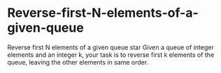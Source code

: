 # Reverse-first-N-elements-of-a-given-queue
Reverse first N elements of a given queue star Given a queue of integer elements and an integer k, your task is to reverse first k elements of the queue, leaving the other elements in same order.

